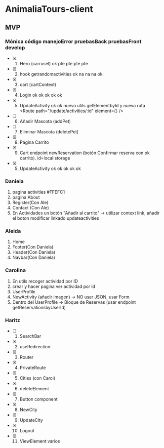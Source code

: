 # AnimaliaTours-client

## MVP

### Mónica código manejoError pruebasBack pruebasFront develop

- [x] 1. Hero (carrusel) ok pte pte pte pte
- [x] 2. hook getrandomactivities ok na na na ok
- [x] 3. cart (cartContext)
- [x] 4. Login ok ok ok ok ok
- [x] 5. UpdateActivity ok ok nuevo utils getElementbyId y nueva ruta <Route path="/update/activities/:id" element={<Layout><UpdateActivity /></Layout>} />
- [ ] 6. Añadir Mascota (addPet)
- [ ] 7. Eliminar Mascota (deletePet)
- [x] 8. Página Carrito
- [x] 9. Cart endpoint newReservation (botón Confirmar reserva con ok carrito). id=local storage
- [x] 5. UpdateActivity ok ok ok ok ok

### Daniela

1. pagina activities #FFEFC1
2. pagina About
3. Register(Con Ale)
4. Contact (Con Ale)
5. En Actividades un botón "Añadir al carrito" -> utilizar context link, añadir el boton modificar linkado updateactivities


### Aleida

1. Home
2. Footer(Con Daniela)
3. Header(Con Daniela)
4. Navbar(Con Daniela)

### Carolina

1. En utils recoger actividad por ID
2. crear y hacer pagina ver actividad por id
3. UserProfile
4. NewActivity (añadir imagen) -> NO usar JSON, usar Form
5. Dentro del UserProfile -> Bloque de Reservas (usar endpoint getReservationsbyUserId)

### Haritz

- [ ] 1. SearchBar
- [x] 2. useRedirection
- [x] 3. Router
- [x] 4. PrivateRoute
- [x] 5. Cities (con Carol)
- [x] 6. deleteElement
- [x] 7. Button component
- [x] 8. NewCity
- [x] 9. UpdateCity
- [x] 10. Logout
- [x] 11. ViewElement varios
